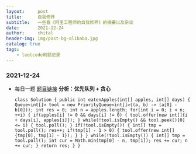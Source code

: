 ```yaml
---
layout:     post
title:      自我修养
subtitle:   一些看《阿里工程师的自我修养》的摘要以及杂谈
date:       2021-12-24
author:     chital
header-img: img/post-bg-alibaba.jpg
catalog: true
tags:
    - leetcode刷题记录
---
```


### 2021-12-24 
* 每日一题
  [题目链接](https://leetcode-cn.com/problems/maximum-number-of-eaten-apples/)
  **分析：优先队列 + 贪心**

  `
  class Solution {
    public int eatenApples(int[] apples, int[] days) {
        Queue<int[]> tool = new PriorityQueue<int[]>((a, b) -> (a[0] - b[0]));
        int res = 0;
        int n = apples.length;
        for(int i = 0; i < n; ++i) {
            if(apples[i] != 0 && days[i] != 0) {
                tool.offer(new int[]{i + days[i], apples[i]});
            }
            while(!tool.isEmpty() && tool.peek()[0] <= i) {
                tool.poll();
            }
            if(!tool.isEmpty()) {
                int[] tmp = tool.poll();
                res++;
                if(tmp[1] - 1 > 0) {
                    tool.offer(new int[]{tmp[0], tmp[1] - 1});
                }
            }
        }
        while(!tool.isEmpty()) {
            int[] tmp = tool.poll();
            int cur = Math.min(tmp[0] - n, tmp[1]);
            res += cur;
            n += cur;
        }
        return res;
    }
}
  `